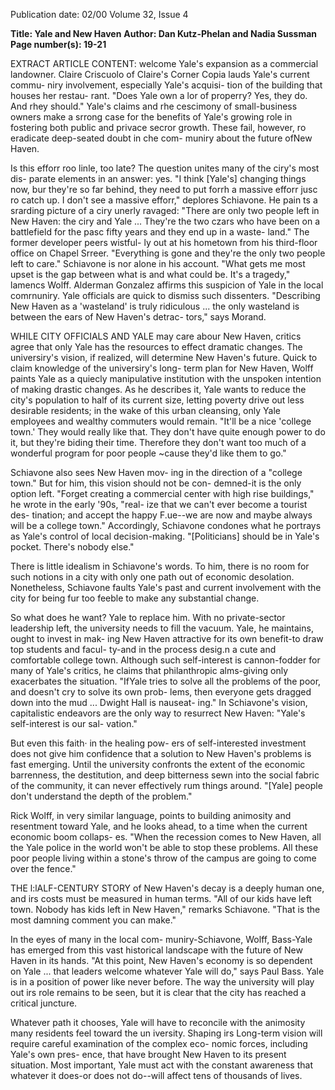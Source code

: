 Publication date: 02/00
Volume 32, Issue 4

**Title: Yale and New Haven**
**Author: Dan Kutz-Phelan and Nadia Sussman**
**Page number(s): 19-21**

EXTRACT ARTICLE CONTENT:
welcome Yale's expansion as a commercial 
landowner. Claire Criscuolo of Claire's 
Corner Copia lauds Yale's current commu-
niry involvement, especially Yale's acquisi-
tion of the building that houses her restau-
rant. "Does Yale own a lor of properry? Yes, 
they do. And rhey should." Yale's claims 
and rhe cescimony of small-business owners 
make a srrong case for the benefits of Yale's 
growing role in fostering both public and 
privace secror growth. These fail, however, 
ro eradicate deep-seated doubt in che com-
muniry about the future ofNew Haven. 

Is this efforr roo linle, too late? The 
question unites many of the ciry's most dis-
parate elements in an answer: yes. "I think 
[Yale's] changing things now, bur they're so 
far behind, they need to put forrh a massive 
efforr jusc ro catch up. I don't see a massive 
efforr," deplores Schiavone. He pain ts a 
srarding picture of a ciry unerly ravaged: 
"There are only two people left in New 
Haven: the ciry and Yale ... They're the two 
czars who have been on a battlefield for the 
pasc fifty years and they end up in a waste-
land." The former developer peers wistful-
ly out at his hometown from his third-floor 
office on Chapel Srreer. "Everything is 
gone and they're the only two people left to 
care." Schiavone is nor alone in his 
account. "What gets me most upset is the 
gap between what is and what could be. It's 
a tragedy," lamencs Wolff. Alderman 
Gonzalez affirms this suspicion of Yale in 
the local comrnuniry. Yale officials are 
quick 
to 
dismiss 
such 
dissenters. 
"Describing New Haven as a 'wasteland' is 
truly ridiculous ... the only wasteland is 
between the ears of New Haven's detrac-
tors," says Morand. 

WHILE CITY OFFICIALS AND YALE may care 
abour New Haven, critics agree that only 
Yale has the resources to effect dramatic 
changes. The universiry's vision, if realized, 
will determine New Haven's future. Quick 
to claim knowledge of the universiry's long-
term plan for New Haven, Wolff paints 
Yale as a quiecly manipulative institution 
with the unspoken intention of making 
drastic changes. As he describes it, Yale 
wants to reduce the city's population to half 
of its current size, letting poverty drive out 
less desirable residents; in the wake of this 
urban cleansing, only Yale employees and 
wealthy commuters would remain. "It'll be 
a nice 'college town.' They would really like 
that. They don't have quite enough power 
to do it, but they're biding their time. 
Therefore they don't want too much of a 
wonderful program for poor people 
~cause they'd like them to go." 

Schiavone also sees New Haven mov-
ing in the direction of a "college town." But 
for him, this vision should not be con-
demned-it is the only option left. "Forget 
creating a commercial center with high rise 
buildings," he wrote in the early '90s, "real-
ize that we can't ever become a tourist des-
tination; and accept the happy F.ue--we are 
now and maybe always will be a college 
town." Accordingly, Schiavone condones 
what he portrays as Yale's control of local 
decision-making. "[Politicians] should be 
in Yale's pocket. There's nobody else." 

There is little idealism in Schiavone's 
words. To him, there is no room for such 
notions in a city with only one path out of 
economic 
desolation. 
Nonetheless, 
Schiavone faults Yale's past and current 
involvement with the city for being fur too 
feeble to make any substantial change. 

So what does he want? Yale to replace 
him. With no private-sector leadership left, 
the university needs to fill the vacuum. 
Yale, he maintains, ought to invest in mak-
ing New Haven attractive for its own 
benefit-to draw top students and facul-
ty-and in the process desig.n a cute and 
comfortable college town. Although such 
self-interest is cannon-fodder for many of 
Yale's critics, he claims that philanthropic 
alms-giving only exacerbates the situation. 
"IfYale tries to solve all the problems of the 
poor, and doesn't cry to solve its own prob-
lems, then everyone gets dragged down 
into the mud ... Dwight Hall is nauseat-
ing." In Schiavone's vision, capitalistic 
endeavors are the only way to resurrect 
New Haven: "Yale's self-interest is our sal-
vation." 

But even this faith· in the healing pow-
ers of self-interested investment does not 
give him confidence that a solution to New 
Haven's problems is fast emerging. Until 
the university confronts the extent of the 
economic barrenness, the destitution, and 
deep bitterness sewn into the social fabric 
of the community, it can never effectively 
rum things around. "[Yale] people don't 
understand the depth of the problem." 

Rick Wolff, in very similar language, points 
to building animosity and resentment 
toward Yale, and he looks ahead, to a time 
when the current economic boom collaps-
es. "When the recession comes to New 
Haven, all the Yale police in the world 
won't be able to stop these problems. All 
these poor people living within a stone's 
throw of the campus are going to come 
over the fence." 

THE l:lALF-CENTURY STORY of New Haven's 
decay is a deeply human one, and irs costs 
must be measured in human terms. "All of 
our kids have left town. Nobody has kids 
left in New Haven," remarks Schiavone. 
"That is the most damning comment you 
can make." 

In the eyes of many in the local com-
muniry-Schiavone, Wolff, Bass-Yale has 
emerged from this vast historical landscape 
with the future of New Haven in its hands. 
"At this point, New Haven's economy is so 
dependent on Yale ... that leaders welcome 
whatever Yale will do," says Paul Bass. Yale 
is in a position of power like never before. 
The way the university will play out irs role 
remains to be seen, but it is clear that the 
city has reached a critical juncture. 

Whatever path it chooses, Yale will 
have to reconcile with the animosity many 
residents feel toward the un iversity. 
Shaping irs Long-term vision will require 
careful examination of the complex eco-
nomic forces, including Yale's own pres-
ence, that have brought New Haven to its 
present situation. Most important, Yale 
must act with the constant awareness that 
whatever it does-or does not do--will 
affect tens of thousands of lives.